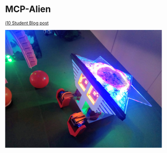 # MCP-Alien


[i10 Student Blog post](https://students.hci.rwth-aachen.de/category/ws1819/mcp-ws1819-group2)

![alt text](images/img.jpg)
